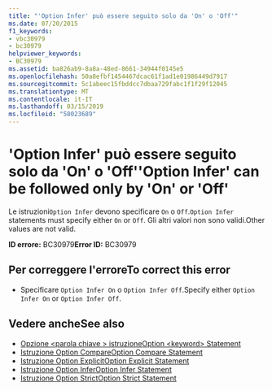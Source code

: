 ```yaml
---
title: "'Option Infer' può essere seguito solo da 'On' o 'Off'"
ms.date: 07/20/2015
f1_keywords:
- vbc30979
- bc30979
helpviewer_keywords:
- BC30979
ms.assetid: ba826ab9-8a8a-48ed-8661-34944f0145e5
ms.openlocfilehash: 50a8efbf1454467dcac61f1ad1e01986449d7917
ms.sourcegitcommit: 5c1abeec15fbddcc7dbaa729fabc1f1f29f12045
ms.translationtype: MT
ms.contentlocale: it-IT
ms.lasthandoff: 03/15/2019
ms.locfileid: "58023689"
---
```

# <a name="option-infer-can-be-followed-only-by-on-or-off"></a><span data-ttu-id="d531a-102">'Option Infer' può essere seguito solo da 'On' o 'Off'</span><span class="sxs-lookup"><span data-stu-id="d531a-102">'Option Infer' can be followed only by 'On' or 'Off'</span></span>
<span data-ttu-id="d531a-103">Le istruzioni`Option Infer` devono specificare `On` o `Off`.</span><span class="sxs-lookup"><span data-stu-id="d531a-103">`Option Infer` statements must specify either `On` or `Off`.</span></span> <span data-ttu-id="d531a-104">Gli altri valori non sono validi.</span><span class="sxs-lookup"><span data-stu-id="d531a-104">Other values are not valid.</span></span>  
  
 <span data-ttu-id="d531a-105">**ID errore:** BC30979</span><span class="sxs-lookup"><span data-stu-id="d531a-105">**Error ID:** BC30979</span></span>  
  
## <a name="to-correct-this-error"></a><span data-ttu-id="d531a-106">Per correggere l'errore</span><span class="sxs-lookup"><span data-stu-id="d531a-106">To correct this error</span></span>  
  
-   <span data-ttu-id="d531a-107">Specificare `Option Infer On` o `Option Infer Off`.</span><span class="sxs-lookup"><span data-stu-id="d531a-107">Specify either `Option Infer On` or `Option Infer Off`.</span></span>  
  
## <a name="see-also"></a><span data-ttu-id="d531a-108">Vedere anche</span><span class="sxs-lookup"><span data-stu-id="d531a-108">See also</span></span>

- [<span data-ttu-id="d531a-109">Opzione \<parola chiave > istruzione</span><span class="sxs-lookup"><span data-stu-id="d531a-109">Option \<keyword> Statement</span></span>](../../visual-basic/language-reference/statements/option-keyword-statement.md)
- [<span data-ttu-id="d531a-110">Istruzione Option Compare</span><span class="sxs-lookup"><span data-stu-id="d531a-110">Option Compare Statement</span></span>](../../visual-basic/language-reference/statements/option-compare-statement.md)
- [<span data-ttu-id="d531a-111">Istruzione Option Explicit</span><span class="sxs-lookup"><span data-stu-id="d531a-111">Option Explicit Statement</span></span>](../../visual-basic/language-reference/statements/option-explicit-statement.md)
- [<span data-ttu-id="d531a-112">Istruzione Option Infer</span><span class="sxs-lookup"><span data-stu-id="d531a-112">Option Infer Statement</span></span>](../../visual-basic/language-reference/statements/option-infer-statement.md)
- [<span data-ttu-id="d531a-113">Istruzione Option Strict</span><span class="sxs-lookup"><span data-stu-id="d531a-113">Option Strict Statement</span></span>](../../visual-basic/language-reference/statements/option-strict-statement.md)
